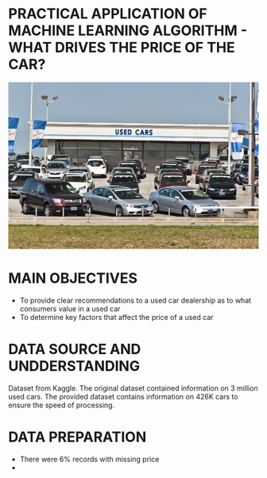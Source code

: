 # PRACTICAL APPLICATION OF MACHINE LEARNING ALGORITHM - WHAT DRIVES THE PRICE OF THE CAR?

<img src="/images/usedcardealership.jpg"/>

# MAIN OBJECTIVES
<ul>
    <li>To provide clear recommendations to a used car dealership as to what consumers value in a used car</li>
    <li>To  determine key factors that affect the price of a used car</li>
</ul>

# DATA SOURCE AND UNDDERSTANDING
<p>Dataset from Kaggle. The original dataset contained information on 3 million used cars. The provided dataset contains information on 426K cars to ensure the speed of processing. </p>

# DATA PREPARATION 
<ul>
    <li>There were 6% records with missing price</li>
    <li></li>
</ul>

